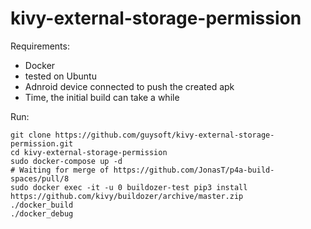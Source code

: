 kivy-external-storage-permission
================================

Requirements:

* Docker
* tested on Ubuntu
* Adnroid device connected to push the created apk
* Time, the initial build can take a while

Run:
```
git clone https://github.com/guysoft/kivy-external-storage-permission.git
cd kivy-external-storage-permission
sudo docker-compose up -d 
# Waiting for merge of https://github.com/JonasT/p4a-build-spaces/pull/8
sudo docker exec -it -u 0 buildozer-test pip3 install https://github.com/kivy/buildozer/archive/master.zip
./docker_build
./docker_debug
```

